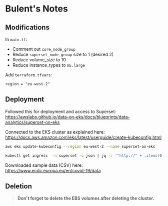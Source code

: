 # Bulent's Notes

## Modifications

In `main.tf`:
* Comment out `core_node_group`
* Reduce `superset_node_group` size to 1 (desired 2)
* Reduce volume_size to 10
* Reduce instance_types to `m5.large`

Add `terraform.tfvars`:
```
region = "eu-west-2"
```

## Deployment

Followed this for deployment and access to Superset:
https://awslabs.github.io/data-on-eks/docs/blueprints/data-analytics/superset-on-eks

Connected to the EKS cluster as explained here: https://docs.aws.amazon.com/eks/latest/userguide/create-kubeconfig.html

```zsh
aws eks update-kubeconfig --region eu-west-2 --name superset-on-eks
```

```zsh
kubectl get ingress  -n superset -o json | jq -r '"http://" + .items[0].status.loadBalancer.ingress[0].hostname'
```

Downloaded sample data (CSV) here: https://www.ecdc.europa.eu/en/covid-19/data

## Deletion

> **Don't forget to delete the EBS volumes after deleting the cluster.**
